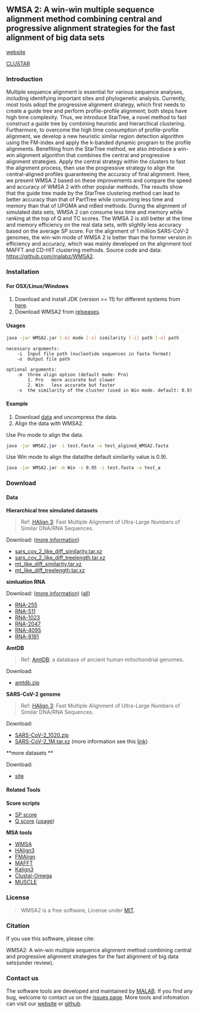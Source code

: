 ## WMSA 2: A win-win multiple sequence alignment method combining central and progressive alignment strategies for the fast alignment of big data sets
[website](http://lab.malab.cn/soft/WMSA2) 

[CLUSTAR](https://github.com/Guuhua/CLUSTAR)

### Introduction

Multiple sequence alignment is essential for various sequence analyses, including identifying important sites and phylogenetic analysis. Currently, most tools adopt the progressive alignment strategy, which first needs to create a guide tree and perform profile-profile alignment; both steps have high time complexity. Thus, we introduce StarTree, a novel method to fast construct a guide tree by combining heuristic and hierarchical clustering. Furthermore, to overcome the high time consumption of profile-profile alignment, we develop a new heuristic similar region detection algorithm using the FM-index and apply the k-banded dynamic program to the profile alignments. Benefiting from the StarTree method, we also introduce a win-win alignment algorithm that combines the central and progressive alignment strategies. Apply the central strategy within the clusters to fast the alignment process, then use the progressive strategy to align the central-aligned profiles guaranteeing the accuracy of final alignment. Here, we present WMSA 2 based on these improvements and compare the speed and accuracy of WMSA 2 with other popular methods. The results show that the guide tree made by the StarTree clustering method can lead to better accuracy than that of PartTree while consuming less time and memory than that of UPGMA and mBed methods. During the alignment of simulated data sets, WMSA 2 can consume less time and memory while ranking at the top of Q and TC scores. The WMSA 2 is still better at the time and memory efficiency on the real data sets, with slightly less accuracy based on the average SP score. For the alignment of 1 million SARS-CoV-2 genomes, the win-win mode of WMSA 2 is better than the former version in efficiency and accuracy, which was mainly developed on the alignment tool MAFFT and CD-HIT clustering methods. Source code and data: https://github.com/malabz/WMSA2.

### Installation

#### For OSX/Linux/Windows

1. Download and install JDK (version >= 11) for different systems from [here](https://www.oracle.com/java/technologies/downloads/#java11).
2. Download WMSA2 from [relseases](https://github.com/malabz/WMSA2/releases).

#### Usages

```bash
java -jar WMSA2.jar [-m] mode [-s] similarity [-i] path [-o] path
```

```
necessary arguments: 
    -i  Input file path (nucleotide sequences in fasta format)
    -o  Output file path

optional arguments: 
    -m  three align option (default mode: Pro)
        1. Pro   more accurate but slower
        2. Win   less accurate but faster
    -s  the similarity of the cluster (used in Win mode. default: 0.9)
```

#### Example

1. Download [data](http://lab.malab.cn/soft/WMSA2/index.html#load) and uncompress the data.
2. Align the data with WMSA2.

Use Pro mode to align the data.

```bash
java -jar WMSA2.jar -i test.fasta -o test_algined_WMSA2.fasta
```

Use Win mode to align the data(the default similarity value is 0.9).

```bash
java -jar WMSA2.jar -m Win -s 0.95 -i test.fasta -o test_a
```

### Download

#### Data

**Hierarchical tree simulated datasets**

> Ref: [HAlign 3](https://doi.org/10.1093/molbev/msac166): Fast Multiple Alignment of Ultra-Large Numbers of Similar DNA/RNA Sequences.

Download: ([more information](https://github.com/malabz/HAlign-3/tree/main/dataset#hierarchical-tree-simulated-datasets))

- [sars_cov_2_like_diff_similarity.tar.xz](http://lab.malab.cn/~tfr/HAlign3_testdata/sars_cov_2_like_diff_similarity.tar.xz) 
- [sars_cov_2_like_diff_treelength.tar.xz](http://lab.malab.cn/~tfr/HAlign3_testdata/sars_cov_2_like_diff_treelength.tar.xz)  
- [mt_like_diff_similarity.tar.xz](http://lab.malab.cn/~tfr/HAlign3_testdata/mt_like_diff_similarity.tar.xz)  
- [mt_like_diff_treelength.tar.xz](http://lab.malab.cn/~tfr/HAlign3_testdata/mt_like_diff_treelength.tar.xz)

**simluation RNA**

Download: ([more information](https://kim.bio.upenn.edu/software/csd.shtml)) ([all](http://lab.malab.cn/soft/WMSA2/data/RNA-all.zip))
   - [RNA-255](http://lab.malab.cn/soft/WMSA2/data/RNA-255.zip)
   - [RNA-511](http://lab.malab.cn/soft/WMSA2/data/RNA-511.zip)
   - [RNA-1023](http://lab.malab.cn/soft/WMSA2/data/RNA-1023.zip)
   - [RNA-2047](http://lab.malab.cn/soft/WMSA2/data/RNA-2047.zip)
   - [RNA-4095](http://lab.malab.cn/soft/WMSA2/data/RNA-4095.zip)
   - [RNA-8191](http://lab.malab.cn/soft/WMSA2/data/RNA-8191.zip)

**AmtDB**

> Ref: [AmtDB](https://amtdb.org/): a database of ancient human mitochondrial genomes.

Download: 

- [amtdb.zip](http://lab.malab.cn/soft/WMSA2/data/amtdb.zip)

**SARS-CoV-2 genome**

> Ref: [HAlign 3](https://doi.org/10.1093/molbev/msac166): Fast Multiple Alignment of Ultra-Large Numbers of Similar DNA/RNA Sequences.

Download:

- [SARS-CoV-2_1020.zip](http://lab.malab.cn/soft/WMSA2/data/SARS-CoV-2_1020.zip)
- [SARS-CoV-2_1M.tar.xz](http://lab.malab.cn/~tfr/HAlign3_testdata/sars_cov_2_1Mseq.tar.xz) (more information see this [link](https://github.com/malabz/HAlign-3/tree/main/dataset#respiratory-syndrome-coronavirus-2-genomes))

**more datasets **

Download:

- [site](http://lab.malab.cn/~cjt/MSA/datasets.html)

#### Related Tools

**Score scripts**

- [SP score](https://github.com/malabz/MSATOOLS/tree/main/SPscore)
- [Q score](https://www.drive5.com/qscore/) ([usage](http://lab.malab.cn/~cjt/MSA/measure.html))

**MSA tools**

- [WMSA](https://github.com/malabz/WMSA)
- [HAlign3](https://github.com/malabz/HAlign-3/)
- [FMAlign](https://github.com/iliuh/FMAlign)
- [MAFFT](http://mafft.cbrc.jp/alignment/software/)
- [Kalign3](https://github.com/TimoLassmann/kalign)
- [Clustal-Omega](http://www.clustal.org/omega/)
- [MUSCLE](https://drive5.com/muscle/downloads_v3.htm)

### License

> WMSA2 is a free software, License under [MIT](https://github.com/malabz/WMSA2/blob/main/LICENSE).

### Citation

If you use this software, please cite:

WMSA2: A win-win multiple sequence alignment method combining central and progressive alignment strategies for the fast alignment of big data sets(under review).

### Contact us

The software tools are developed and maintained by [MALAB](http://lab.malab.cn/~cjt/MSA). If you find any bug, welcome to contact us on the [issues page](https://github.com/malabz/WMSA2/issues). More tools and infomation can visit our [website](http://lab.malab.cn/~cjt/MSA) or [github](https://github.com/malabz).
